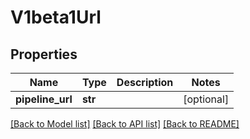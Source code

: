 # V1beta1Url

## Properties
Name | Type | Description | Notes
------------ | ------------- | ------------- | -------------
**pipeline_url** | **str** |  | [optional] 

[[Back to Model list]](../README.md#documentation-for-models) [[Back to API list]](../README.md#documentation-for-api-endpoints) [[Back to README]](../README.md)


